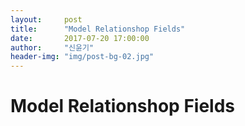 ```yaml
---
layout:     post
title:      "Model Relationshop Fields"
date:       2017-07-20 17:00:00
author:     "신윤기"
header-img: "img/post-bg-02.jpg"
---
```


# Model Relationshop Fields #


